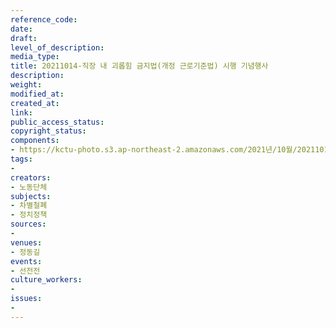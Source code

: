 ```yaml
---
reference_code: 
date: 
draft: 
level_of_description: 
media_type: 
title: 20211014-직장 내 괴롭힘 금지법(개정 근로기준법) 시행 기념행사
description: 
weight: 
modified_at: 
created_at: 
link: 
public_access_status: 
copyright_status: 
components:
- https://kctu-photo.s3.ap-northeast-2.amazonaws.com/2021년/10월/20211014-직장+내+괴롭힘+금지법(개정+근로기준법)+시행+기념행사/_1D20049.jpg
tags:
- 
creators:
- 노동단체
subjects:
- 차별철폐
- 정치정책
sources:
- 
venues:
- 정동길
events:
- 선전전
culture_workers:
- 
issues:
- 
---
```

